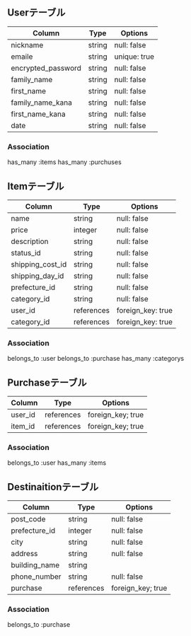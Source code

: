 ## Userテーブル

|Column                      |Type     |Options       |
|----------------------------|---------|------------- |
| nickname                   | string  | null: false  |
| emaile                     | string  | unique: true |
| encrypted_password         | string  | null: false  |
| family_name                | string  | null: false  |
| first_name                 | string  | null: false  |
| family_name_kana           | string  | null: false  |
| first_name_kana            | string  | null: false  |
| date                       | string  | null: false  |



### Association
has_many   :items
has_many :purchuses


## Itemテーブル

|Column            |Type        |Options           |
|------------------|------------|------------------|
| name             | string     | null: false      |
| price            | integer    | null: false      |
| description      | string     | null: false      | 
| status_id        | string     | null: false      |
| shipping_cost_id | string     | null: false      |
| shipping_day_id  | string     | null: false      |
| prefecture_id    | string     | null: false      |
| category_id      | string     | null: false      |
| user_id          | references | foreign_key: true|
| category_id      | references | foreign_key: true|



### Association
belongs_to :user
belongs_to :purchase
has_many   :categorys



## Purchaseテーブル

|Column            |Type        |Options           |
|------------------|------------|------------------|
| user_id          | references | foreign_key; true|
| item_id          | references | foreign_key; true|


### Association
belongs_to :user
has_many   :items


## Destinaitionテーブル

|Column        |Type        |Options           |
|--------------|------------|------------------|
| post_code    |string      | null: false      |
| prefecture_id|integer     | null: false      |
| city         |string      | null: false      |
| address      |string      | null: false      |
| building_name|string      |                  |
| phone_number |string      | null: false      |
| purchase     | references | foreign_key; true|



### Association
belongs_to :purchase

